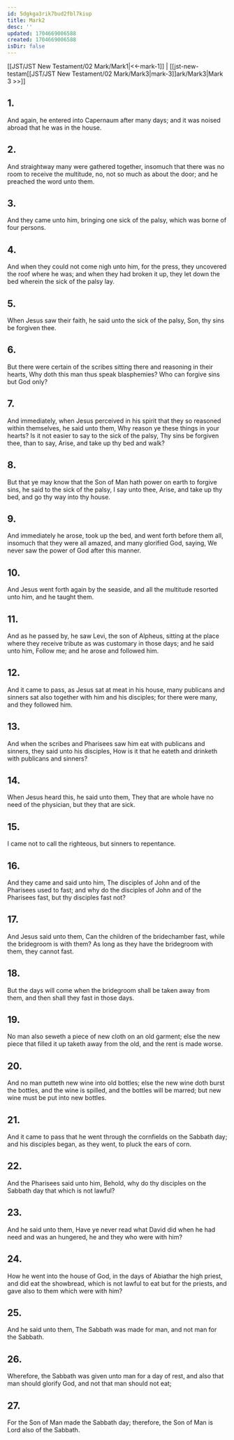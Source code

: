 ```yaml
---
id: 5dgkga3rik7bud2fbl7kiup
title: Mark2
desc: ''
updated: 1704669006588
created: 1704669006588
isDir: false
---
```

[[JST/JST New Testament/02 Mark/Mark1|<<-mark-1]] | [[jst-new-testam[[JST/JST New Testament/02 Mark/Mark3|mark-3]]ark/Mark3|Mark 3 >>]]
## 1.
And again, he entered into Capernaum after many days; and it was noised abroad that he was in the house.
## 2.
And straightway many were gathered together, insomuch that there was no room to receive the multitude, no, not so much as about the door; and he preached the word unto them.
## 3.
And they came unto him, bringing one sick of the palsy, which was borne of four persons.
## 4.
And when they could not come nigh unto him, for the press, they uncovered the roof where he was; and when they had broken it up, they let down the bed wherein the sick of the palsy lay.
## 5.
When Jesus saw their faith, he said unto the sick of the palsy, Son, thy sins be forgiven thee.
## 6.
But there were certain of the scribes sitting there and reasoning in their hearts, Why doth this man thus speak blasphemies? Who can forgive sins but God only?
## 7.
And immediately, when Jesus perceived in his spirit that they so reasoned within themselves, he said unto them, Why reason ye these things in your hearts? Is it not easier to say to the sick of the palsy, Thy sins be forgiven thee, than to say, Arise, and take up thy bed and walk?
## 8.
But that ye may know that the Son of Man hath power on earth to forgive sins, he said to the sick of the palsy, I say unto thee, Arise, and take up thy bed, and go thy way into thy house.
## 9.
And immediately he arose, took up the bed, and went forth before them all, insomuch that they were all amazed, and many glorified God, saying, We never saw the power of God after this manner.
## 10.
And Jesus went forth again by the seaside, and all the multitude resorted unto him, and he taught them.
## 11.
And as he passed by, he saw Levi, the son of Alpheus, sitting at the place where they receive tribute as was customary in those days; and he said unto him, Follow me; and he arose and followed him.
## 12.
And it came to pass, as Jesus sat at meat in his house, many publicans and sinners sat also together with him and his disciples; for there were many, and they followed him.
## 13.
And when the scribes and Pharisees saw him eat with publicans and sinners, they said unto his disciples, How is it that he eateth and drinketh with publicans and sinners?
## 14.
When Jesus heard this, he said unto them, They that are whole have no need of the physician, but they that are sick.
## 15.
I came not to call the righteous, but sinners to repentance.
## 16.
And they came and said unto him, The disciples of John and of the Pharisees used to fast; and why do the disciples of John and of the Pharisees fast, but thy disciples fast not?
## 17.
And Jesus said unto them, Can the children of the bridechamber fast, while the bridegroom is with them? As long as they have the bridegroom with them, they cannot fast.
## 18.
But the days will come when the bridegroom shall be taken away from them, and then shall they fast in those days.
## 19.
No man also seweth a piece of new cloth on an old garment; else the new piece that filled it up taketh away from the old, and the rent is made worse.
## 20.
And no man putteth new wine into old bottles; else the new wine doth burst the bottles, and the wine is spilled, and the bottles will be marred; but new wine must be put into new bottles.
## 21.
And it came to pass that he went through the cornfields on the Sabbath day; and his disciples began, as they went, to pluck the ears of corn.
## 22.
And the Pharisees said unto him, Behold, why do thy disciples on the Sabbath day that which is not lawful?
## 23.
And he said unto them, Have ye never read what David did when he had need and was an hungered, he and they who were with him?
## 24.
How he went into the house of God, in the days of Abiathar the high priest, and did eat the showbread, which is not lawful to eat but for the priests, and gave also to them which were with him?
## 25.
And he said unto them, The Sabbath was made for man, and not man for the Sabbath.
## 26.
Wherefore, the Sabbath was given unto man for a day of rest, and also that man should glorify God, and not that man should not eat;
## 27.
For the Son of Man made the Sabbath day; therefore, the Son of Man is Lord also of the Sabbath.

